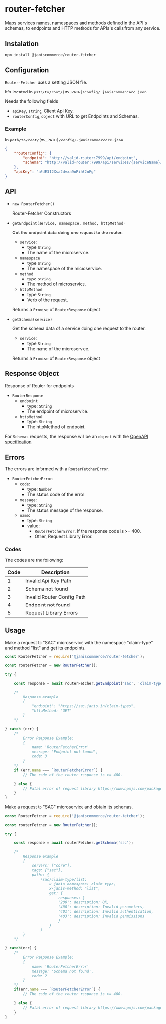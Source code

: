 # router-fetcher

Maps services names, namespaces and methods defined in the API's schemas, to endpoints and HTTP methods for APIs's calls from any service.

## Instalation

```
npm install @janiscommerce/router-fetcher
```

## Configuration

`Router-Fetcher` uses a setting JSON file.

It's located in `path/to/root/[MS_PATH]/config/.janiscommercerc.json.`

Needs the following fields

- `apiKey`, `string`, Client Api Key.
- `routerConfig`, `object` with URL to get Endpoints and Schemas.

### Example

In `path/to/root/[MS_PATH]/config/.janiscommercerc.json.`

```JSON
{
	"routerConfig": {
		"endpoint": "http://valid-router:7999/api/endpoint",
		"schema": "http://valid-router:7999/api/services/{serviceName}/schema"
	},
	"apiKey": "aEdE312Xsa2dvxa9oPih32nFg"
}
```

## API

* `new RouterFetcher()`

    Router-Fetcher Constructors

* `getEndpoint(service, namespace, method, httpMethod)`

    Get the endpoint data doing one request to the router.

    - `service`: 
        - type `String`
        - The name of the microservice.
	- `namespace`
        - type `String`
        - The namespace of the microservice.
	- `method` 
        - type `String`
        - The method of microservice.
	- `httpMethod` 
        - type `String`
        - Verb of the request.
    
    Returns a `Promise` of `RouterResponse` object

* `getSchema(service)`

    Get the schema data of a service doing one request to the router.
    
    - `service`: 
        - type `String`
        - The name of the microservice.
    
    Returns a `Promise` of `RouterResponse` object

## Response Object

Response of Router for endpoints

* `RouterResponse`
    * `endpoint`
        * type: `String`
        * The endpoint of microservice.
    * `httpMethod`
        * type: `String`
        * The httpMethod of endpoint.

For `Schemas` requests, the response will be an `object` with the [OpenAPI specification](https://github.com/OAI/OpenAPI-Specification/blob/master/versions/3.0.0.md)

## Errors

The errors are informed with a `RouterFetcherError`.

* `RouterFetcherError`:
    * `code`: 
        * type: `Number`
        * The status code of the error
    * `message`:
        * type: `String`
        * The status message of the response.
    * `name`: 
        * type: `String`
        * value: 
            * `RouterFetcherError`. If the response code is >= 400.
            * Other, Request Library Error.


### Codes

The codes are the following:

|Code	|Description						|
|-----|-----------------------------|
|1		|Invalid Api Key Path						|
|2		|Schema not found 				|
|3		|Invalid Router Config Path 		|
|4		|Endpoint not found 				|
|5		|Request Library Errors 	|

## Usage

Make a request to "SAC" microservice with the namespace "claim-type" and method "list" and get its endpoints.

```javascript
const RouterFetcher = require('@janiscommerce/router-fetcher');

const routerFetcher = new RouterFetcher();

try {

    const response = await routerFetcher.getEndpoint('sac', 'claim-type', 'list');

    /*
        Response example
        {
            "endpoint": "https://sac.janis.in/claim-types",
            "httpMethod: "GET"
        }
    */

} catch (err) {
    /*
        Error Response Example:
        {
            name: 'RouterFetcherError'
            message: 'Endpoint not found',
            code: 3
        }
    */
    if (err.name === `RouterFetcherError`) {
        // The code of the router response is >= 400.

    } else {
        // Fatal error of request library https://www.npmjs.com/package/request
    }
}
```

Make a request to "SAC" microservice and obtain its schemas.

```javascript
const RouterFetcher = require('@janiscommerce/router-fetcher');

const routerFetcher = new RouterFetcher();

try {

    const response = await routerFetcher.getSchema('sac');

    /*
        Response example
        {
            servers: ["core"],
            tags: ["sac"],
            paths: {
                /sac/claim-type/list:
                    x-janis-namespace: claim-type,
                    x-janis-method: "list",
                    get: {
                        responses: {
                        '200': description: OK,
                        '400': description: Invalid parameters,
                        '401': description: Invalid authentication,
                        '403': description: Invalid permissions
                        }
                    }
                }
        }
    */

} catch(err) {
    /*
        Error Response Example:
        {
            name: 'RouterFetcherError'
            message: 'Schema not found',
            code: 2
        }
    */
    if(err.name === `RouterFetcherError`) {
        // The code of the router response is >= 400.

    } else {
        // Fatal error of request library https://www.npmjs.com/package/request
    }
}
```